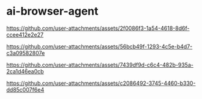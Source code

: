 # ai-browser-agent



https://github.com/user-attachments/assets/2f0086f3-1a54-4618-8d6f-ccee412e2e27



https://github.com/user-attachments/assets/56bcb49f-1293-4c5e-b4d7-c3a09582807e



https://github.com/user-attachments/assets/7439df9d-c6c4-482b-935a-2ca1d46ea0cb



https://github.com/user-attachments/assets/c2086492-3745-4460-b330-dd85c007f6e4



